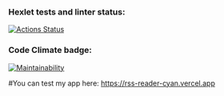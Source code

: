 ### Hexlet tests and linter status:
[![Actions Status](https://github.com/Konstantin-Gromakovskiy/frontend-project-11/actions/workflows/hexlet-check.yml/badge.svg)](https://github.com/Konstantin-Gromakovskiy/frontend-project-11/actions)

### Code Climate badge: 
[![Maintainability](https://api.codeclimate.com/v1/badges/a158ff74a20035959363/maintainability)](https://codeclimate.com/github/Konstantin-Gromakovskiy/frontend-project-11/maintainability)


#You can test my app here: https://rss-reader-cyan.vercel.app